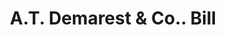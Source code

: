 ---
doi: 10.7916/D87W7Q7N
date_other: '1880'
date_other_textual: 1880-1889
form: printed ephemera
genre:
- Invoices
name:
- A.T. Demarest & Co.
object_in_context_url: https://biggert.cul.columbia.edu/items/view/ave_biggert_00937
subject_hierarchical_geographic:
- New York, New York, United States
subject_name:
- A.T. Demarest & Co.
title: A.T. Demarest & Co.. Bill
sort_title: A.T. Demarest & Co.. Bill
call_number: ave_biggert_00937
coordinates:
- 40.71277777777778,-74.00583333333333
pid: ave_biggert_00937
identifiers: ave_biggert_00937
canvas_id: ldpd:396206
permalink: "/items/ave_biggert_00937/"
layout: iiif-image-page
---